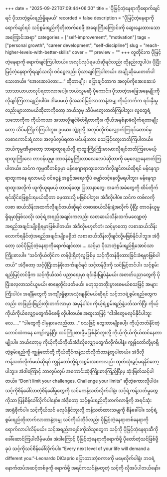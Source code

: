 +++
date = "2025-09-22T07:09:44+06:30"
title = 'ပိုမြင့်တဲ့နေရာကိုရောက်ချင်ရင် ပိုသာတဲ့စွမ်းရည်ရှိရမယ်'
recorded = false
description = "ပိုမြင့်တဲ့နေရာကိုရောက်ချင်ရင် သင့်စွမ်းရည်ကိုတိုးတက်စေဖို့ အရေးကြီးကြောင်းကို ဆွေးနွေးထားသော အကြောင်းအရာ"
categories = ["self-improvement", "motivation"]
tags = ["personal growth", "career development", "self-discipline"]
slug = "reach-higher-levels-with-better-skills"
cover = ""
preview = ""
+++
လူတိုင်းက ပိုမြင့်တဲ့နေရာကို ရောက်ချင်ကြပါတယ်။ အလုပ်လုပ်ရမယ်ဆိုရင်လည်း ထိုနည်းတူပါပဲ။ ပိုပြီးမြင့်တဲ့နေရာကိုရချင်သလို၊ ဝင်ငွေလည်း ပိုသာချင်ကြပါတယ်။ အချို့ဆိုမေးတတ်ပါသေးတယ်။ “အေးဆေးပဲလား….” ဆိုတာမျိုး ၊ ပြောချင်တာက အလုပ်ကိုအေးဆေးပဲ သာသာယာယာလုပ်ရတာလားပေါ့။ ဘယ်သူမဆို ပိုကောင်း၊ ပိုသာတဲ့အခြေအနေမျိုးကို လိုချင်ကြတာချည်းပါပဲ။ ဒါပေမယ့် ပိုအဆင်မြင့်လာတာနဲ့အမျှ ကိုယ့်ဘက်က ရင်းနှီးမှုလည်းများလာမယ်ဆိုတာကိုတော့ ဘယ်သူမှ သိပ်မတွေးတတ်ကြပါဘူး။
လူတွေရဲ့သဘောကိုက ကိုယ်ကသာ အသာလိုချင်စိတ်ရှိတာကိုး။ ကိုယ်အနစ်နာခံလိုက်ရတာမျိုးတော့ သိပ်မကြိုက်ကြပါဘူး။ ဥပမာ။ ဘွဲ့ရလို့ အလုပ်လိုက်လျှောက်ကြရင်တောင်မှ လစာကောင်းရဲ့လား၊ အလုပ်လုပ်ရတာ ပင်ပန်းလား စသဖြင့်တွေးတတ်ကြပါတယ်။ ဘယ်ကုမ္ပဏီမှာတော့ ဘာရာထူးရယ်လို့ ရာထူးကြီးကြီးမားမားလိုချင်တတ်ကြပေမယ့် ရာထူးကြီးလေ တာဝန်ယူမှု၊ တာဝန်ခံမှုကြီးလာလေလေပဲဆိုတာကို မေ့လျော့နေတတ်ကြပါတယ်။
သင်က ကုမ္ပဏီတစ်ခုမှာ မန်နေဂျာရာထူးလောက်လိုချင်တယ်ဆိုရင် မန်နေဂျာရာထူးကနေ ရလာမယ့် ဝင်ငွေနဲ့ အခွင့်အရေးကိုပဲ မျှော်လင့်နေလို့မရပါဘူး။ မန်နေဂျာရာထူးအလိုက် ယူကိုယူရမယ့် တာဝန်တွေ၊ ပြဿနာတွေ၊ အခက်အခဲတွေကို ထိပ်တိုက်ရင်ဆိုင်ဖြေရှင်းရမယ်ဆိုတာ မေ့ထားလို့ မဖြစ်ပါဘူး။ အဲဒီလိုပါပဲ။ သင်က တစ်လကို လစာ ဆယ်သိန်းအထက်လိုချင်တယ်ဆိုရင် လစာဆယ်သိန်းနဲ့အလိုက် ပိုပြီး တာဝန်ယူမှုရှိရမှာဖြစ်သလို၊ သင့်ရဲ့အရည်အချင်းကလည်း လစာဆယ်သိန်းထက်မလျော့တဲ့အရည်အချင်းမျိုးရှိရမှာဖြစ်ပါတယ်။ အဲဒီလိုမဟုတ်ဘဲ၊ သင့်မှာတော့ လစာဆယ်သိန်းလောက်ရနိုင်တဲ့အရည်အချင်းမျိုးမရှိဘဲ လစာဆယ်သိန်းလိုချင်လို့မဖြစ်နိုင်ပါဘူး။ အဲဒီ့တော့ သင်ပိုမြင့်တဲ့နေရာကိုရောက်ချင်လား…..သင့်မှာ ပိုသာတဲ့စွမ်းရည်ရှိအောင်သာ ကြိုးစားပါ။
“သင်ကိုယ်တိုင်က တန်ဖိုးရှိတဲ့လူဖြစ်မှ သင့်ကိုတန်ဖိုးထားခြင်းခံရမှာဖြစ်ပါတယ်” အဲဒီ့တော့ သင့်ပိုပြီးတန်ဖိုးတက်ချင်ရင် သင့်တန်ဖိုးကို သင်မြင့်တင်ပါ။ သင့်စွမ်းရည်မြင့်တင်ဖို့က သင့်ကိုယ်သင် ပညာရေးမှာ ရင်းနှီးမြုပ်နှံမယ်၊ အတတ်ပညာတွေကို ပိုပြီးလေ့လာသင်ယူမယ်၊ စာနေ့တိုင်းဖတ်မယ်၊ ဗဟုသုတတိုးပွားစေမယ်စသဖြင့် အများကြီးပါပဲ။ အချိန်တွေကို အကျိုးရှိစွာအသုံးချနိုင်မယ်ဆိုရင် သင့်ဘဝရဲ့စွမ်းရည်တွေကလည်း တဖြည်းဖြည်းတိုးတက်လာမှာ အမှန်ပါပဲ။ ကိုယ့်ရဲ့စွမ်းရည်နဲ့ပတ်သက်ပြီး ကိုယ့်ကိုယ်ကိုယ်လျှော့မတွက်မိစေဖို့ လိုပါတယ်။ အထူးသဖြင့် “ငါဒါတွေမလုပ်နိုင်ပါဘူးလေ…..” “ဒါတွေကို ငါမှနားမလည်တာ…” စသဖြင့် တွေးတာမျိုးပေါ့။ ကိုယ့်တတ်နိုင်တဲ့ဘောင်ထဲကနေ ကျော်လွန်ပြီး ထပ်ကြိုးစားဖို့မဖြစ်နိုင်ဘူးလို့ ကိုယ့်ကိုယ်ကိုယ်ထင်နေတာမျိုးပါ။ ဘယ်တော့မှ ကိုယ့်ကိုယ်ကိုယ်အဲဒီလိုလျှော့မတွက်လိုက်ပါနဲ့။ ကျွန်တော်တို့မှာရှိတဲ့စွမ်းရည်ကို ကျွန်တော်တို့ ကိုယ်တိုင်ကန့်သတ်လိုက်တာနဲ့တူပါတယ်။ အဲဒီလို ကန့်သတ်လိုက်မယ်ဆိုရင် ကျွန်တော်တို့ရဲ့အစွမ်းအစကလည်း ထုတ်သုံးခွင့်မရနိုင်တော့ပါဘူး။ အဲဒါကြောင့် ဘာလုပ်လုပ် အကောင်းဆုံးကြိုးစားကြည့်ပြီးမှ ဆုံးဖြတ်သင့်ပါတယ်။
“Don’t limit your challenges. Challenge your limits” ဆိုတဲ့စကားလိုပါပဲ။ သင့်ကိုစိန်ခေါ်လာတဲ့စိန်ခေါ်မှုတွေကို သင်မကန့်သတ်လိုက်ပါနဲ့။ သင့်ရဲ့ကန့်သတ်မှုတွေကိုသာ ပြန်စိန်ခေါ်လိုက်ပါနော်။ အဲဒီ့တော့ သင့်စွမ်းရည်တိုးတက်လာဖို့ကို အရင်ဆုံးအာရုံစိုက်ပါ။ သင့်ကိုယ်သင် မလုပ်နိုင်ဘူးလို့ ကန့်သတ်ထားသမျှကို စိန်ခေါ်ပါ။ သင့်ရဲ့စွမ်းရည်တိုးတက်လာတာနဲ့အမျှ သင်ကိုယ်တိုင်လည်း ပိုမြင့်တဲ့နေရာတစ်နေရာကို ရောက်လာပါလိမ့်မယ်။ သင့်အရည်အချင်းကိုသိသူတွေက သင့်ကို ပိုမြင့်တဲ့နေရာဆီကို ခေါ်ဆောင်ကြပါလိမ့်မယ်။ အဲဒါကြောင့် ပိုမြင့်တဲ့နေရာကိုရောက်ဖို့ ပိုတော်တဲ့သင်ဖြစ်ဖို့ ခုပဲ သင့်ကိုသင်စိန်ခေါ်လိုက်ပါ။ “Every next level of your life will demand a different you.”-Leonardo DiCaprio ပြောထားတဲ့စကားကို မမေ့လိုက်ပါနဲ့။ ဘဝရဲ့နောက်ထပ်အဆင့်တစ်ခုကို ရောက်ဖို့ အရင်ကသင်နဲ့မတူတဲ့ သင့်ကို လိုအပ်ပါတယ်နော်။ 